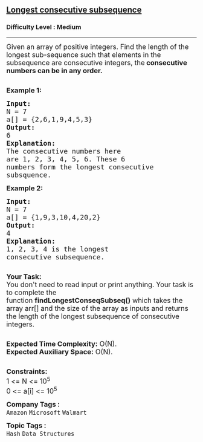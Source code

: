 <h2><a href="https://www.geeksforgeeks.org/problems/longest-consecutive-subsequence2449/1?page=3&sortBy=submissions">Longest consecutive subsequence</a></h2><h3>Difficulty Level : Medium</h3><hr><div class="problems_problem_content__Xm_eO" style="user-select: auto;"><p style="user-select: auto;"><span style="font-size: 18px; user-select: auto;">Given an array of positive integers. Find the length of the longest sub-sequence such that elements in the subsequence are consecutive integers, the<strong style="user-select: auto;"> consecutive numbers can be in any order.</strong></span><br style="user-select: auto;">&nbsp;</p>
<p style="user-select: auto;"><span style="font-size: 18px; user-select: auto;"><strong style="user-select: auto;">Example 1:</strong></span></p>
<pre style="user-select: auto;"><span style="font-size: 18px; user-select: auto;"><strong style="user-select: auto;">Input:
</strong>N = 7
a[] = {2,6,1,9,4,5,3}
<strong style="user-select: auto;">Output:
</strong>6<strong style="user-select: auto;">
Explanation:
</strong>The consecutive numbers here
are 1, 2, 3, 4, 5, 6. These 6 
numbers form the longest consecutive
subsquence.</span></pre>
<p style="user-select: auto;"><span style="font-size: 18px; user-select: auto;"><strong style="user-select: auto;">Example 2:</strong></span></p>
<pre style="user-select: auto;"><span style="font-size: 18px; user-select: auto;"><strong style="user-select: auto;">Input:
</strong>N = 7
a[] = {1,9,3,10,4,20,2}
<strong style="user-select: auto;">Output:
</strong>4<strong style="user-select: auto;">
Explanation:
</strong>1, 2, 3, 4 is the longest
consecutive subsequence.</span>
</pre>
<p style="user-select: auto;"><br style="user-select: auto;"><span style="font-size: 18px; user-select: auto;"><strong style="user-select: auto;">Your Task:</strong><br style="user-select: auto;">You don't need to read input or print anything. Your task is to complete the function&nbsp;<strong style="user-select: auto;">findLongestConseqSubseq()</strong>&nbsp;which takes the array arr[] and the size of the array as inputs and returns the length of the longest subsequence of consecutive integers.&nbsp;</span></p>
<p style="user-select: auto;"><br style="user-select: auto;"><span style="font-size: 18px; user-select: auto;"><strong style="user-select: auto;">Expected Time Complexity:</strong>&nbsp;O(N).<br style="user-select: auto;"><strong style="user-select: auto;">Expected Auxiliary Space:</strong>&nbsp;O(N).</span></p>
<p style="user-select: auto;"><br style="user-select: auto;"><span style="font-size: 18px; user-select: auto;"><strong style="user-select: auto;">Constraints:</strong></span><br style="user-select: auto;"><span style="font-size: 18px; user-select: auto;">1 &lt;= N &lt;= 10<sup style="user-select: auto;">5</sup><br style="user-select: auto;">0 &lt;= a[i] &lt;= 10<sup style="user-select: auto;">5</sup></span></p></div><p><span style=font-size:18px><strong>Company Tags : </strong><br><code>Amazon</code>&nbsp;<code>Microsoft</code>&nbsp;<code>Walmart</code>&nbsp;<br><p><span style=font-size:18px><strong>Topic Tags : </strong><br><code>Hash</code>&nbsp;<code>Data Structures</code>&nbsp;